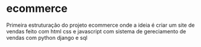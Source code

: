 # ecommerce

Primeira estruturação do projeto ecommerce onde a ideia é criar um site de vendas feito com html css e javascript com sistema de gereciamento de vendas com python django e sql 
